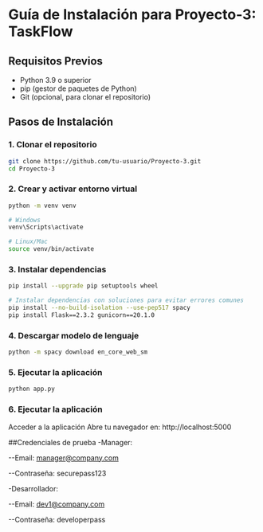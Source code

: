 # Guía de Instalación para Proyecto-3: TaskFlow

## Requisitos Previos
- Python 3.9 o superior
- pip (gestor de paquetes de Python)
- Git (opcional, para clonar el repositorio)

## Pasos de Instalación

### 1. Clonar el repositorio
```bash
git clone https://github.com/tu-usuario/Proyecto-3.git
cd Proyecto-3
```

### 2. Crear y activar entorno virtual
```bash
python -m venv venv

# Windows
venv\Scripts\activate

# Linux/Mac
source venv/bin/activate
```

### 3. Instalar dependencias

```bash
pip install --upgrade pip setuptools wheel

# Instalar dependencias con soluciones para evitar errores comunes
pip install --no-build-isolation --use-pep517 spacy
pip install Flask==2.3.2 gunicorn==20.1.0
```


### 4. Descargar modelo de lenguaje

```bash
python -m spacy download en_core_web_sm
```

### 5. Ejecutar la aplicación

```bash
python app.py
```

### 6. Ejecutar la aplicación

Acceder a la aplicación
Abre tu navegador en: http://localhost:5000

##Credenciales de prueba
-Manager:

--Email: manager@company.com

--Contraseña: securepass123

-Desarrollador:

--Email: dev1@company.com

--Contraseña: developerpass
